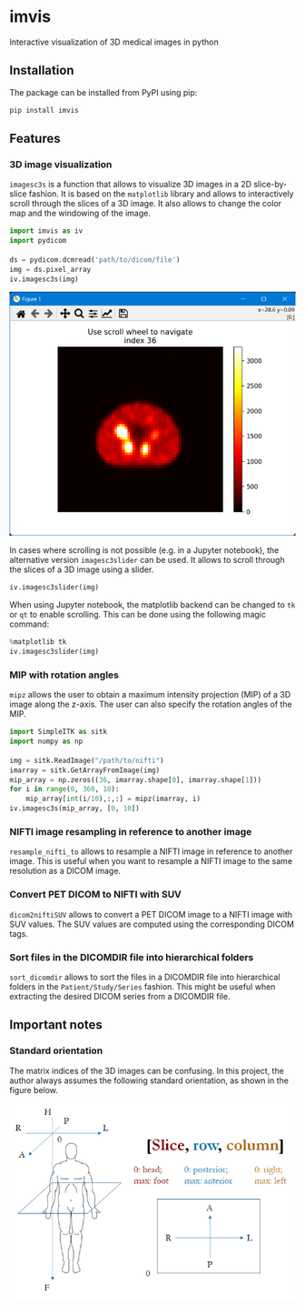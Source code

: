 # imvis

Interactive visualization of 3D medical images in python

## Installation

The package can be installed from PyPI using pip:

```bash
pip install imvis
```

## Features

### 3D image visualization

`imagesc3s` is a function that allows to visualize 3D images in a 2D slice-by-slice fashion. It is based on the `matplotlib` library and allows to interactively scroll through the slices of a 3D image. It also allows to change the color map and the windowing of the image.

```python
import imvis as iv
import pydicom

ds = pydicom.dcmread('path/to/dicom/file')
img = ds.pixel_array
iv.imagesc3s(img)
```

![imagesc3s: scroll](https://github.com/MengXiangxi/imvis/raw/main/resources/imagesc3s_window.png)

In cases where scrolling is not possible (e.g. in a Jupyter notebook), the alternative version `imagesc3slider` can be used. It allows to scroll through the slices of a 3D image using a slider.

```python
iv.imagesc3slider(img)
```

When using Jupyter notebook, the matplotlib backend can be changed to `tk` or `qt` to enable scrolling. This can be done using the following magic command:

```python
%matplotlib tk
iv.imagesc3slider(img)
```

### MIP with rotation angles

`mipz` allows the user to obtain a maximum intensity projection (MIP) of a 3D image along the z-axis. The user can also specify the rotation angles of the MIP.

```python
import SimpleITK as sitk
import numpy as np

img = sitk.ReadImage("/path/to/nifti")
imarray = sitk.GetArrayFromImage(img)
mip_array = np.zeros((36, imarray.shape[0], imarray.shape[1]))
for i in range(0, 360, 10):
    mip_array[int(i/10),:,:] = mipz(imarray, i)
iv.imagesc3s(mip_array, [0, 10])
```

### NIFTI image resampling in reference to another image

`resample_nifti_to` allows to resample a NIFTI image in reference to another image. This is useful when you want to resample a NIFTI image to the same resolution as a DICOM image.

### Convert PET DICOM to NIFTI with SUV

`dicom2niftiSUV` allows to convert a PET DICOM image to a NIFTI image with SUV values. The SUV values are computed using the corresponding DICOM tags.

### Sort files in the DICOMDIR file into hierarchical folders

`sort_dicomdir` allows to sort the files in a DICOMDIR file into hierarchical folders in the `Patient/Study/Series` fashion. This might be useful when extracting the desired DICOM series from a DICOMDIR file.

## Important notes

### Standard orientation

The matrix indices of the 3D images can be confusing. In this project, the author always assumes the following standard orientation, as shown in the figure below.

![Standard orientation](https://github.com/MengXiangxi/imvis/raw/main/resources/orientation.png)
